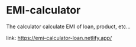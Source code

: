 # EMI-calculator
The calculator calculate  EMI of loan, product, etc...

link: https://emi-calculator-loan.netlify.app/
